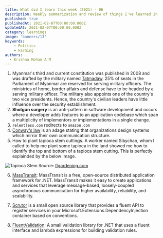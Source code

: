 ```yaml
---
title: What did I learn this week (2021) - 06
description: Weekly summarization and review of things I've learned in the first week of February 2021 
published: true
publishedAt: 2021-02-07T00:00:00.000Z
updatedAt: 2021-02-07T00:00:00.000Z
category: learnings
image: 'banners/13'
keywords: 
    - Politics
    - Farming
authors:
  - Krishna Mohan A M
---
```


1. Myanmar's third and current constitution was published in 2008 and was drafted by the military named [Tatmadaw](https://en.wikipedia.org/wiki/Tatmadaw). 25% of seats in the Parliament of Myanmar are reserved for serving military officers. The ministries of home, border affairs and defense have to be headed by a serving military officer. The military also appoints one of the country's two vice presidents. Hence, the country's civilian leaders have little influence over the security establishment.
2. **Shotgun surgery** is an anti-pattern in software development and occurs where a developer adds features to an application codebase which span a multiplicity of implementors or implementations in a single change.
3. `relentless.com` redirects to `amazon.com`
4. [Conway's law](https://en.wikipedia.org/wiki/Conway%27s_law) is an adage stating that organizations design systems which mirror their own communication structure. 
5. How to plant tapioca stem cuttings. A worker named Sibychan, whom I called to help me plant some tapioca in the land showed me how to identify the top and bottom of a tapioca stem cutting. This is perfectly explainded by the below image.

![Tapioca Stem](https://www.flgardening.com/wp-content/uploads/2019/02/which-end-of-cassava-do-you-plant.png) Source: [flgardening.com](https://www.flgardening.com/)

6. [MassTransit](https://masstransit-project.com/): MassTransit is a free, open-source distributed application framework for .NET. MassTransit makes it easy to create applications and services that leverage message-based, loosely-coupled asynchronous communication for higher availability, reliability, and scalability.

7. [Scrutor](https://github.com/khellang/Scrutor) is a small open source library that provides a fluent API to register services in your Microsoft.Extensions.DependencyInjection container based on conventions.

8. [FluentValidation](https://fluentvalidation.net/): A small validation library for .NET that uses a fluent interface and lambda expressions for building validation rules.